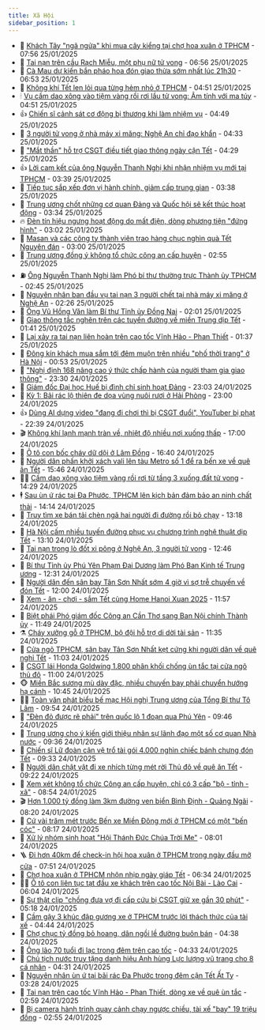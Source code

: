 ```yaml
---
title: Xã Hội
sidebar_position: 1
---
```


<!-- dantri-xa-hoi:START -->
- 🫣 [Khách Tây &quot;ngã ngửa&quot; khi mua cây kiểng tại chợ hoa xuân ở TPHCM](https://dantri.com.vn/tet-2025/khach-tay-nga-ngua-khi-mua-cay-kieng-tai-cho-hoa-xuan-o-tphcm-20250125145607438.htm) - 07:56 25/01/2025
- 💼 [Tai nạn trên cầu Rạch Miễu, một phụ nữ tử vong](https://dantri.com.vn/xa-hoi/tai-nan-tren-cau-rach-mieu-mot-phu-nu-tu-vong-20250125115401500.htm) - 06:56 25/01/2025
- 🎊 [Cà Mau dự kiến bắn pháo hoa đón giao thừa sớm nhất lúc 21h30](https://dantri.com.vn/xa-hoi/ca-mau-du-kien-ban-phao-hoa-don-giao-thua-som-nhat-luc-21h30-20250125123120869.htm) - 06:53 25/01/2025
- 🙉 [Không khí Tết len lỏi qua từng hẻm nhỏ ở TPHCM](https://dantri.com.vn/tet-2025/khong-khi-tet-len-loi-qua-tung-hem-nho-o-tphcm-20250123195129563.htm) - 04:51 25/01/2025
- 🕯 [Vụ cầm dao xông vào tiệm vàng rồi rơi lầu tử vong: Âm tính với ma túy](https://dantri.com.vn/xa-hoi/vu-cam-dao-xong-vao-tiem-vang-roi-roi-lau-tu-vong-am-tinh-voi-ma-tuy-20250125112840074.htm) - 04:51 25/01/2025
- 👍 [Chiến sĩ cảnh sát cơ động bị thương khi làm nhiệm vụ](https://dantri.com.vn/xa-hoi/chien-si-canh-sat-co-dong-bi-thuong-khi-lam-nhiem-vu-20250125112137102.htm) - 04:49 25/01/2025
- 🤖 [3 người tử vong ở nhà máy xi măng: Nghệ An chỉ đạo khẩn](https://dantri.com.vn/xa-hoi/3-nguoi-tu-vong-o-nha-may-xi-mang-nghe-an-chi-dao-khan-20250125103132539.htm) - 04:33 25/01/2025
- 🙉 [&quot;Mắt thần&quot; hỗ trợ CSGT điều tiết giao thông ngày cận Tết](https://dantri.com.vn/xa-hoi/mat-than-ho-tro-csgt-dieu-tiet-giao-thong-ngay-can-tet-20250125101029941.htm) - 04:29 25/01/2025
- 👍 [Lời cam kết của ông Nguyễn Thanh Nghị khi nhận nhiệm vụ mới tại TPHCM](https://dantri.com.vn/xa-hoi/loi-cam-ket-cua-ong-nguyen-thanh-nghi-khi-nhan-nhiem-vu-moi-tai-tphcm-20250125102450093.htm) - 03:39 25/01/2025
- 🗽 [Tiếp tục sắp xếp đơn vị hành chính, giảm cấp trung gian](https://dantri.com.vn/xa-hoi/tiep-tuc-sap-xep-don-vi-hanh-chinh-giam-cap-trung-gian-20250125103521620.htm) - 03:38 25/01/2025
- 🗽 [Trung ương chốt những cơ quan Đảng và Quốc hội sẽ kết thúc hoạt động](https://dantri.com.vn/xa-hoi/trung-uong-chot-nhung-co-quan-dang-va-quoc-hoi-se-ket-thuc-hoat-dong-20250125100505084.htm) - 03:34 25/01/2025
- 🔥 [Đèn tín hiệu ngưng hoạt động do mất điện, dòng phương tiện &quot;đứng hình&quot;](https://dantri.com.vn/xa-hoi/den-tin-hieu-ngung-hoat-dong-do-mat-dien-dong-phuong-tien-dung-hinh-20250125094827588.htm) - 03:02 25/01/2025
- 🦒 [Masan và các công ty thành viên trao hàng chục nghìn quà Tết Nguyên đán](https://dantri.com.vn/xa-hoi/masan-va-cac-cong-ty-thanh-vien-trao-hang-chuc-nghin-qua-tet-nguyen-dan-20250124233454207.htm) - 03:00 25/01/2025
- 🧐 [Trung ương đồng ý không tổ chức công an cấp huyện](https://dantri.com.vn/xa-hoi/trung-uong-dong-y-khong-to-chuc-cong-an-cap-huyen-20250125095031120.htm) - 02:55 25/01/2025
- ⛽️ [Ông Nguyễn Thanh Nghị làm Phó bí thư thường trực Thành ủy TPHCM](https://dantri.com.vn/xa-hoi/ong-nguyen-thanh-nghi-lam-pho-bi-thu-thuong-truc-thanh-uy-tphcm-20250107162653072.htm) - 02:45 25/01/2025
- 🚀 [Nguyên nhân ban đầu vụ tai nạn 3 người chết tại nhà máy xi măng ở Nghệ An](https://dantri.com.vn/xa-hoi/nguyen-nhan-ban-dau-vu-tai-nan-3-nguoi-chet-tai-nha-may-xi-mang-o-nghe-an-20250125090327582.htm) - 02:26 25/01/2025
- 🦒 [Ông Vũ Hồng Văn làm Bí thư Tỉnh ủy Đồng Nai](https://dantri.com.vn/xa-hoi/ong-vu-hong-van-lam-bi-thu-tinh-uy-dong-nai-20250125085400090.htm) - 02:01 25/01/2025
- 🦅 [Giao thông tắc nghẽn trên các tuyến đường về miền Trung dịp Tết](https://dantri.com.vn/xa-hoi/giao-thong-tac-nghen-tren-cac-tuyen-duong-ve-mien-trung-dip-tet-20250125012141338.htm) - 01:41 25/01/2025
- 🚀 [Lại  xảy ra tai nạn liên hoàn trên cao tốc Vĩnh Hảo - Phan Thiết](https://dantri.com.vn/xa-hoi/lai-xay-ra-tai-nan-lien-hoan-tren-cao-toc-vinh-hao-phan-thiet-20250125080331301.htm) - 01:37 25/01/2025
- 🦅 [Đông kín khách mua sắm tới đêm muộn trên nhiều &quot;phố thời trang&quot; ở Hà Nội](https://dantri.com.vn/xa-hoi/dong-kin-khach-mua-sam-toi-dem-muon-tren-nhieu-pho-thoi-trang-o-ha-noi-20250124091825537.htm) - 00:53 25/01/2025
- 🤠 [&quot;Nghị định 168 nâng cao ý thức chấp hành của người tham gia giao thông&quot;](https://dantri.com.vn/xa-hoi/nghi-dinh-168-nang-cao-y-thuc-chap-hanh-cua-nguoi-tham-gia-giao-thong-20250124191026497.htm) - 23:30 24/01/2025
- 💄 [Giám đốc Đại học Huế bị đình chỉ sinh hoạt Đảng](https://dantri.com.vn/xa-hoi/giam-doc-dai-hoc-hue-bi-dinh-chi-sinh-hoat-dang-20250124211937394.htm) - 23:03 24/01/2025
- 🥷 [Kỳ 1: Bãi rác lộ thiên đe dọa vùng nuôi rươi ở Hải Phòng](https://dantri.com.vn/xa-hoi/ky-1-bai-rac-lo-thien-de-doa-vung-nuoi-ruoi-o-hai-phong-20250116115812050.htm) - 23:00 24/01/2025
- 👍 [Dùng AI dựng video &quot;đang đi chơi thì bị CSGT đuổi&quot;, YouTuber bị phạt](https://dantri.com.vn/xa-hoi/dung-ai-dung-video-dang-di-choi-thi-bi-csgt-duoi-youtuber-bi-phat-20250124223028820.htm) - 22:39 24/01/2025
- 🎬 [Không khí lạnh mạnh tràn về, nhiệt độ nhiều nơi xuống thấp](https://dantri.com.vn/xa-hoi/khong-khi-lanh-manh-tran-ve-nhiet-do-nhieu-noi-xuong-thap-20250124190308267.htm) - 17:00 24/01/2025
- 🦒 [Ô tô con bốc cháy dữ dội ở Lâm Đồng](https://dantri.com.vn/xa-hoi/o-to-con-boc-chay-du-doi-o-lam-dong-20250124213951909.htm) - 16:40 24/01/2025
- 🌊 [Người dân phấn khởi xách vali lên tàu Metro số 1 để ra bến xe về quê ăn Tết](https://dantri.com.vn/tet-2025/nguoi-dan-phan-khoi-xach-vali-len-tau-metro-so-1-de-ra-ben-xe-ve-que-an-tet-20250124200258248.htm) - 15:46 24/01/2025
- 🧑‍💻 [Cầm dao xông vào tiệm vàng rồi rơi từ tầng 3 xuống đất tử vong](https://dantri.com.vn/xa-hoi/cam-dao-xong-vao-tiem-vang-roi-roi-tu-tang-3-xuong-dat-tu-vong-20250124204227941.htm) - 14:29 24/01/2025
- 🕴 [Sau ùn ứ rác tại Đa Phước, TPHCM lên kịch bản đảm bảo an ninh chất thải](https://dantri.com.vn/xa-hoi/sau-un-u-rac-tai-da-phuoc-tphcm-len-kich-ban-dam-bao-an-ninh-chat-thai-20250124205410020.htm) - 14:14 24/01/2025
- 🤔 [Truy tìm xe bán tải chèn ngã hai người đi đường rồi bỏ chạy](https://dantri.com.vn/xa-hoi/truy-tim-xe-ban-tai-chen-nga-hai-nguoi-di-duong-roi-bo-chay-20250124200245878.htm) - 13:18 24/01/2025
- 💄 [Hà Nội cấm nhiều tuyến đường phục vụ chương trình nghệ thuật dịp Tết](https://dantri.com.vn/xa-hoi/ha-noi-cam-nhieu-tuyen-duong-phuc-vu-chuong-trinh-nghe-thuat-dip-tet-20250124194033075.htm) - 13:10 24/01/2025
- 🧠 [Tai nạn trong lò đốt xi pông ở Nghệ An, 3 người tử vong](https://dantri.com.vn/xa-hoi/tai-nan-trong-lo-dot-xi-pong-o-nghe-an-3-nguoi-tu-vong-20250124185049960.htm) - 12:46 24/01/2025
- 🦣 [Bí thư Tỉnh ủy Phú Yên Phạm Đại Dương làm Phó Ban Kinh tế Trung ương](https://dantri.com.vn/xa-hoi/bi-thu-tinh-uy-phu-yen-pham-dai-duong-lam-pho-ban-kinh-te-trung-uong-20250124192640295.htm) - 12:31 24/01/2025
- 💫 [Người dân đến sân bay Tân Sơn Nhất sớm 4 giờ vì sợ trễ chuyến về đón Tết](https://dantri.com.vn/tet-2025/nguoi-dan-den-san-bay-tan-son-nhat-som-4-gio-vi-so-tre-chuyen-ve-don-tet-20250124164129332.htm) - 12:00 24/01/2025
- 🚀 [Xem - ăn - chơi - sắm Tết cùng Home Hanoi Xuan 2025](https://dantri.com.vn/xa-hoi/xem-an-choi-sam-tet-cung-home-hanoi-xuan-2025-20250124183905218.htm) - 11:57 24/01/2025
- 🤔 [Biệt phái Phó giám đốc Công an Cần Thơ sang Ban Nội chính Thành ủy](https://dantri.com.vn/xa-hoi/biet-phai-pho-giam-doc-cong-an-can-tho-sang-ban-noi-chinh-thanh-uy-20250124181620688.htm) - 11:49 24/01/2025
- ⚗️ [Cháy xưởng gỗ ở TPHCM, bộ đội hỗ trợ di dời tài sản](https://dantri.com.vn/xa-hoi/chay-xuong-go-o-tphcm-bo-doi-ho-tro-di-doi-tai-san-20250124182435018.htm) - 11:35 24/01/2025
- 🫶 [Cửa ngõ TPHCM, sân bay Tân Sơn Nhất kẹt cứng khi người dân về quê nghỉ Tết](https://dantri.com.vn/tet-2025/cua-ngo-tphcm-san-bay-tan-son-nhat-ket-cung-khi-nguoi-dan-ve-que-nghi-tet-20250124180310154.htm) - 11:03 24/01/2025
- 🌮 [CSGT lái Honda Goldwing 1.800 phân khối chống ùn tắc tại cửa ngõ thủ đô](https://dantri.com.vn/xa-hoi/csgt-lai-honda-goldwing-1800-phan-khoi-chong-un-tac-tai-cua-ngo-thu-do-20250124171125087.htm) - 11:00 24/01/2025
- 🐵 [Miền Bắc sương mù dày đặc, nhiều chuyến bay phải chuyển hướng hạ cánh](https://dantri.com.vn/xa-hoi/mien-bac-suong-mu-day-dac-nhieu-chuyen-bay-phai-chuyen-huong-ha-canh-20250124170206120.htm) - 10:45 24/01/2025
- 🧑‍🏫 [Toàn văn phát biểu bế mạc Hội nghị Trung ương của Tổng Bí thư Tô Lâm](https://dantri.com.vn/xa-hoi/toan-van-phat-bieu-be-mac-hoi-nghi-trung-uong-cua-tong-bi-thu-to-lam-20250124165007812.htm) - 09:54 24/01/2025
- 💫 [&quot;Đèn đỏ được rẽ phải&quot; trên quốc lộ 1 đoạn qua Phú Yên](https://dantri.com.vn/xa-hoi/den-do-duoc-re-phai-tren-quoc-lo-1-doan-qua-phu-yen-20250124161733470.htm) - 09:46 24/01/2025
- 🦩 [Trung ương cho ý kiến giới thiệu nhân sự lãnh đạo một số cơ quan Nhà nước](https://dantri.com.vn/xa-hoi/trung-uong-cho-y-kien-gioi-thieu-nhan-su-lanh-dao-mot-so-co-quan-nha-nuoc-20250124080406698.htm) - 09:36 24/01/2025
- 🦄 [Chiến sĩ Lữ đoàn cận vệ trổ tài gói 4.000 nghìn chiếc bánh chưng đón Tết](https://dantri.com.vn/xa-hoi/chien-si-lu-doan-can-ve-tro-tai-goi-4000-nghin-chiec-banh-chung-don-tet-20250124155349107.htm) - 09:33 24/01/2025
- 💂 [Người dân chật vật đi xe nhích từng mét rời Thủ đô về quê ăn Tết](https://dantri.com.vn/xa-hoi/nguoi-dan-chat-vat-di-xe-nhich-tung-met-roi-thu-do-ve-que-an-tet-20250124154208906.htm) - 09:22 24/01/2025
- 💄 [Xem xét không tổ chức Công an cấp huyện, chỉ có 3 cấp &quot;bộ - tỉnh - xã&quot;](https://dantri.com.vn/xa-hoi/xem-xet-khong-to-chuc-cong-an-cap-huyen-chi-co-3-cap-bo-tinh-xa-20250124081407327.htm) - 08:54 24/01/2025
- 🎬 [Hơn 1.000 tỷ đồng làm 3km đường ven biển Bình Định - Quảng Ngãi](https://dantri.com.vn/xa-hoi/hon-1000-ty-dong-lam-3km-duong-ven-bien-binh-dinh-quang-ngai-20250124124014282.htm) - 08:20 24/01/2025
- 👀 [Cứ vài trăm mét trước Bến xe Miền Đông mới ở TPHCM có một &quot;bến cóc&quot;](https://dantri.com.vn/xa-hoi/cu-vai-tram-met-truoc-ben-xe-mien-dong-moi-o-tphcm-co-mot-ben-coc-20250124131414363.htm) - 08:17 24/01/2025
- 💃 [Xử lý nhóm sinh hoạt &quot;Hội Thánh Đức Chúa Trời Mẹ&quot;](https://dantri.com.vn/xa-hoi/xu-ly-nhom-sinh-hoat-hoi-thanh-duc-chua-troi-me-20250124122850637.htm) - 08:01 24/01/2025
- 🪜 [Đi hơn 40km để check-in hội hoa xuân ở TPHCM trong ngày đầu mở cửa](https://dantri.com.vn/tet-2025/di-hon-40km-de-check-in-hoi-hoa-xuan-o-tphcm-trong-ngay-dau-mo-cua-20250124141452007.htm) - 07:51 24/01/2025
- 📝 [Chợ hoa xuân ở TPHCM nhộn nhịp ngày giáp Tết](https://dantri.com.vn/tet-2025/cho-hoa-xuan-o-tphcm-nhon-nhip-ngay-giap-tet-20250124130504369.htm) - 06:34 24/01/2025
- 🧑‍💻 [Ô tô con liên tục tạt đầu xe khách trên cao tốc Nội Bài - Lào Cai](https://dantri.com.vn/xa-hoi/o-to-con-lien-tuc-tat-dau-xe-khach-tren-cao-toc-noi-bai-lao-cai-20250124124533195.htm) - 06:04 24/01/2025
- 👺 [Sự thật clip &quot;chồng đưa vợ đi cấp cứu bị CSGT giữ xe gần 30 phút&quot;](https://dantri.com.vn/xa-hoi/su-that-clip-chong-dua-vo-di-cap-cuu-bi-csgt-giu-xe-gan-30-phut-20250124121129062.htm) - 05:18 24/01/2025
- 🌮 [Cầm gậy 3 khúc đập gương xe ở TPHCM trước lời thách thức của tài xế](https://dantri.com.vn/xa-hoi/cam-gay-3-khuc-dap-guong-xe-o-tphcm-truoc-loi-thach-thuc-cua-tai-xe-20250124112138453.htm) - 04:44 24/01/2025
- 🤭 [Chợ chục tỷ đồng bỏ hoang, dân ngồi lề đường buôn bán](https://dantri.com.vn/xa-hoi/cho-chuc-ty-dong-bo-hoang-dan-ngoi-le-duong-buon-ban-20250124110747579.htm) - 04:38 24/01/2025
- 💪 [Ông lão 70 tuổi đi lạc trong đêm trên cao tốc](https://dantri.com.vn/xa-hoi/ong-lao-70-tuoi-di-lac-trong-dem-tren-cao-toc-20250124105233084.htm) - 04:33 24/01/2025
- 🧰 [Chủ tịch nước truy tặng danh hiệu Anh hùng Lực lượng vũ trang cho 8 cá nhân](https://dantri.com.vn/xa-hoi/chu-tich-nuoc-truy-tang-danh-hieu-anh-hung-luc-luong-vu-trang-cho-8-ca-nhan-20250124112325049.htm) - 04:31 24/01/2025
- 🤡 [Nguyên nhân ùn ứ tại bãi rác Đa Phước trong đêm cận Tết Ất Tỵ](https://dantri.com.vn/xa-hoi/nguyen-nhan-un-u-tai-bai-rac-da-phuoc-trong-dem-can-tet-at-ty-20250124100854684.htm) - 03:28 24/01/2025
- 🦆 [Tai nạn trên cao tốc Vĩnh Hảo - Phan Thiết, dòng xe về quê ùn tắc](https://dantri.com.vn/xa-hoi/tai-nan-tren-cao-toc-vinh-hao-phan-thiet-dong-xe-ve-que-un-tac-20250124094246217.htm) - 02:59 24/01/2025
- 🦍 [Bị camera hành trình quay cảnh chạy ngược chiều, tài xế &quot;bay&quot; 19 triệu đồng](https://dantri.com.vn/xa-hoi/bi-camera-hanh-trinh-quay-canh-chay-nguoc-chieu-tai-xe-bay-19-trieu-dong-20250124092806467.htm) - 02:55 24/01/2025<!-- dantri-xa-hoi:END -->
